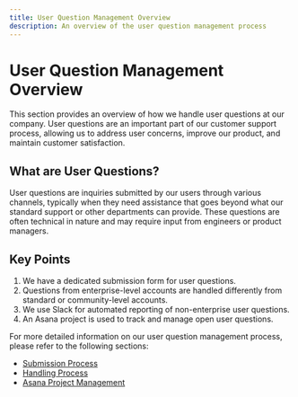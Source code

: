 ```yaml
---
title: User Question Management Overview
description: An overview of the user question management process
---
```


# User Question Management Overview

This section provides an overview of how we handle user questions at our company. User questions are an important part of our customer support process, allowing us to address user concerns, improve our product, and maintain customer satisfaction.

## What are User Questions?

User questions are inquiries submitted by our users through various channels, typically when they need assistance that goes beyond what our standard support or other departments can provide. These questions are often technical in nature and may require input from engineers or product managers.

## Key Points

1. We have a dedicated submission form for user questions.
2. Questions from enterprise-level accounts are handled differently from standard or community-level accounts.
3. We use Slack for automated reporting of non-enterprise user questions.
4. An Asana project is used to track and manage open user questions.

For more detailed information on our user question management process, please refer to the following sections:

- [Submission Process](./submission-process)
- [Handling Process](./handling-process)
- [Asana Project Management](./asana-project-management)
